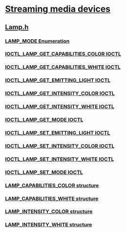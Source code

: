 # [Streaming media devices](../_stream/index.md)
## [Lamp.h](index.md)
### [LAMP_MODE Enumeration](../lamp/ne-lamp-lamp_mode.md)
### [IOCTL_LAMP_GET_CAPABILITIES_COLOR IOCTL](../lamp/ni-lamp-ioctl_lamp_get_capabilities_color.md)
### [IOCTL_LAMP_GET_CAPABILITIES_WHITE IOCTL](../lamp/ni-lamp-ioctl_lamp_get_capabilities_white.md)
### [IOCTL_LAMP_GET_EMITTING_LIGHT IOCTL](../lamp/ni-lamp-ioctl_lamp_get_emitting_light.md)
### [IOCTL_LAMP_GET_INTENSITY_COLOR IOCTL](../lamp/ni-lamp-ioctl_lamp_get_intensity_color.md)
### [IOCTL_LAMP_GET_INTENSITY_WHITE IOCTL](../lamp/ni-lamp-ioctl_lamp_get_intensity_white.md)
### [IOCTL_LAMP_GET_MODE IOCTL](../lamp/ni-lamp-ioctl_lamp_get_mode.md)
### [IOCTL_LAMP_SET_EMITTING_LIGHT IOCTL](../lamp/ni-lamp-ioctl_lamp_set_emitting_light.md)
### [IOCTL_LAMP_SET_INTENSITY_COLOR IOCTL](../lamp/ni-lamp-ioctl_lamp_set_intensity_color.md)
### [IOCTL_LAMP_SET_INTENSITY_WHITE IOCTL](../lamp/ni-lamp-ioctl_lamp_set_intensity_white.md)
### [IOCTL_LAMP_SET_MODE IOCTL](../lamp/ni-lamp-ioctl_lamp_set_mode.md)
### [LAMP_CAPABILITIES_COLOR structure](../lamp/ns-lamp-lamp_capabilities_color.md)
### [LAMP_CAPABILITIES_WHITE structure](../lamp/ns-lamp-lamp_capabilities_white.md)
### [LAMP_INTENSITY_COLOR structure](../lamp/ns-lamp-lamp_intensity_color.md)
### [LAMP_INTENSITY_WHITE structure](../lamp/ns-lamp-lamp_intensity_white.md)
